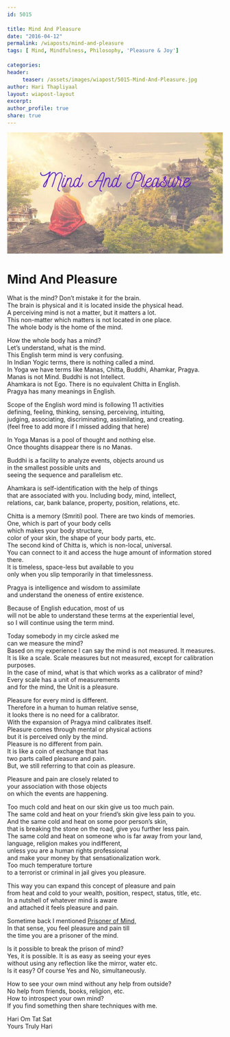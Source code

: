```yaml
--- 
id: 5015

title: Mind And Pleasure
date: "2016-04-12"
permalink: /wiaposts/mind-and-pleasure
tags: [ Mind, Mindfulness, Philosophy, 'Pleasure & Joy']    

categories: 
header:
     teaser: /assets/images/wiapost/5015-Mind-And-Pleasure.jpg
author: Hari Thapliyaal 
layout: wiapost-layout
excerpt:  
author_profile: true 
share: true 
---
```


![Mind And Pleasure](/assets/images/wiapost/5015-Mind-And-Pleasure.jpg)     
   
# Mind And Pleasure   
    
What is the mind? Don’t mistake it for the brain.     
The brain is physical and it is located inside the physical head.     
A perceiving mind is not a matter, but it matters a lot.     
This non-matter which matters is not located in one place.     
The whole body is the home of the mind.    
    
How the whole body has a mind?     
Let’s understand, what is the mind.     
This English term mind is very confusing.     
In Indian Yogic terms, there is nothing called a mind.     
In Yoga we have terms like Manas, Chitta, Buddhi, Ahamkar, Pragya.     
Manas is not Mind. Buddhi is not Intellect.     
Ahamkara is not Ego. There is no equivalent Chitta in English.     
Pragya has many meanings in English.    
    
Scope of the English word mind is following 11 activities     
defining, feeling, thinking, sensing, perceiving, intuiting,     
judging, associating, discriminating, assimilating, and creating.     
(feel free to add more if I missed adding that here)    
    
In Yoga Manas is a pool of thought and nothing else.     
Once thoughts disappear there is no Manas.    
    
Buddhi is a facility to analyze events, objects around us     
in the smallest possible units and     
seeing the sequence and parallelism etc.    
    
Ahamkara is self-identification with the help of things     
that are associated with you. Including body, mind, intellect,     
relations, car, bank balance, property, position, relations, etc.    
    
Chitta is a memory (Smriti) pool. There are two kinds of memories.     
One, which is part of your body cells     
which makes your body structure,     
color of your skin, the shape of your body parts, etc.     
The second kind of Chitta is, which is non-local, universal.     
You can connect to it and access the huge amount of information stored there.     
It is timeless, space-less but available to you     
only when you slip temporarily in that timelessness.    
    
Pragya is intelligence and wisdom to assimilate     
and understand the oneness of entire existence.    
    
Because of English education, most of us     
will not be able to understand these terms at the experiential level,     
so I will continue using the term mind.    
    
Today somebody in my circle asked me     
can we measure the mind?     
Based on my experience I can say the mind is not measured. It measures.     
It is like a scale. Scale measures but not measured, except for calibration purposes.     
In the case of mind, what is that which works as a calibrator of mind?     
Every scale has a unit of measurements     
and for the mind, the Unit is a pleasure.    
    
Pleasure for every mind is different.     
Therefore in a human to human relative sense,     
it looks there is no need for a calibrator.     
With the expansion of Pragya mind calibrates itself.     
Pleasure comes through mental or physical actions     
but it is perceived only by the mind.     
Pleasure is no different from pain.     
It is like a coin of exchange that has     
two parts called pleasure and pain.     
But, we still referring to that coin as pleasure.    
    
Pleasure and pain are closely related to     
your association with those objects     
on which the events are happening.    
    
Too much cold and heat on our skin give us too much pain.     
The same cold and heat on your friend’s skin give less pain to you.     
And the same cold and heat on some poor person’s skin,     
that is breaking the stone on the road, give you further less pain.     
The same cold and heat on someone who is far away from your land,     
language, religion makes you indifferent,     
unless you are a human rights professional     
and make your money by that sensationalization work.     
Too much temperature torture     
to a terrorist or criminal in jail gives you pleasure.    
    
This way you can expand this concept of pleasure and pain     
from heat and cold to your wealth, position, respect, status, title, etc.     
In a nutshell of whatever mind is aware     
and attached it feels pleasure and pain.    
    
Sometime back I mentioned [Prisoner of Mind,](https://wia.dasarpai.com/prisoner-of-the-mind/)     
In that sense, you feel pleasure and pain till     
the time you are a prisoner of the mind.    
    
Is it possible to break the prison of mind?     
Yes, it is possible. It is as easy as seeing your eyes     
without using any reflection like the mirror, water etc.     
Is it easy? Of course Yes and No, simultaneously.    
    
How to see your own mind without any help from outside?     
No help from friends, books, religion, etc.     
How to introspect your own mind?     
If you find something then share techniques with me.    
    
Hari Om Tat Sat     
Yours Truly Hari    

